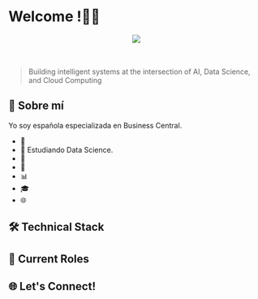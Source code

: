 # Welcome !👨‍💻
 
<center> <img src="DSREADME.gif"></center> <br><br>
 
> Building intelligent systems at the intersection of AI, Data Science, and Cloud Computing
 
## 🎯 Sobre mí
 
Yo soy española especializada en Business Central.
 
- 🤖 
- 🧠 Estudiando Data Science.
- 🔄 
- 🚀 
- 📊 
- 🎓 
- 🌐 
 
## 🛠️ Technical Stack

 
## 🌟 Current Roles

 
## 🌐 Let's Connect!

